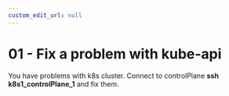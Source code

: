 ```yaml
---
custom_edit_url: null
---
```


# 01 - Fix a problem with kube-api

You have problems with k8s cluster.
Connect to controlPlane  **ssh  k8s1_controlPlane_1** and fix them.
